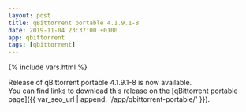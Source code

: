 ```yaml
---
layout: post
title: qBittorrent portable 4.1.9.1-8
date: 2019-11-04 23:37:00 +0100
app: qbittorrent
tags: [qbittorrent]
---
```

{% include vars.html %}

Release of qBittorrent portable 4.1.9.1-8 is now available.<br />
You can find links to download this release on the [qBittorrent portable page]({{ var_seo_url | append: '/app/qbittorrent-portable/' }}).